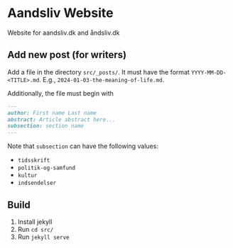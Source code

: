 # Aandsliv Website

Website for aandsliv.dk and åndsliv.dk

## Add new post (for writers)

Add a file in the directory `src/_posts/`.
It must have the format `YYYY-MM-DD-<TITLE>.md`.
E.g., `2024-01-03-the-meaning-of-life.md`.

Additionally, the file must begin with
```md
---
author: First name Last name
abstract: Article abstract here...
subsection: section name
---

```

Note that `subsection` can have the following values:
- `tidsskrift`
- `politik-og-samfund`
- `kultur`
- `indsendelser`

## Build

1. Install jekyll
2. Run `cd src/`
3. Run `jekyll serve`
